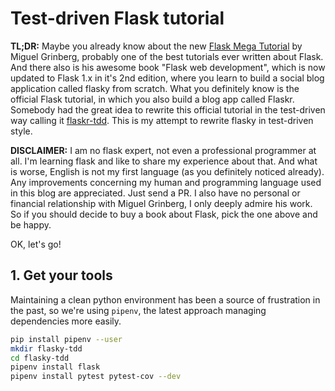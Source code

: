 # Test-driven Flask tutorial

**TL;DR:** Maybe you already know about the new [Flask Mega Tutorial](https://blog.miguelgrinberg.com/post/the-flask-mega-tutorial-part-i-hello-world) by Miguel Grinberg, probably one of the best tutorials ever written about Flask. And there also is his awesome book "Flask web development", which is now updated to Flask 1.x in it's 2nd edition, where you learn to build a social blog application called flasky from scratch.
What you definitely know is the official Flask tutorial, in which you also build a blog app called Flaskr. Somebody had the great idea to rewrite this official tutorial in the test-driven way calling it [flaskr-tdd](https://github.com/mjhea0/flaskr-tdd). This is my attempt to rewrite flasky in test-driven style.

**DISCLAIMER:** I am no flask expert, not even a professional programmer at all. I'm learning flask and like to share my experience about that. And what is worse, English is not my first language (as you definitely noticed already). Any improvements concerning my human and programming language used in this blog are appreciated. Just send a PR.
I also have no personal or financial relationship with Miguel Grinberg, I only deeply admire his work. So if you should decide to buy a book about Flask, pick the one above and be happy.

OK, let's go!

## 1. Get your tools

Maintaining a clean python environment has been a source of frustration in the past, so we're using `pipenv`, the latest approach managing dependencies more easily.

```bash
pip install pipenv --user
mkdir flasky-tdd
cd flasky-tdd
pipenv install flask
pipenv install pytest pytest-cov --dev
```


